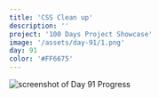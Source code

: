 ```yaml
---
title: 'CSS Clean up'
description: ''
project: '100 Days Project Showcase'
image: '/assets/day-91/1.png'
day: 91
color: '#FF6675'
---
```


![screenshot of Day 91 Progress](/assets/day-91/1.png)
